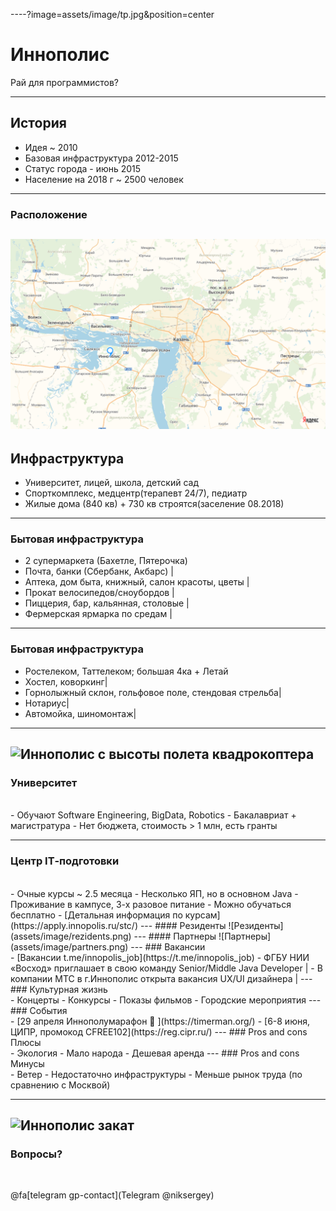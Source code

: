 ----?image=assets/image/tp.jpg&position=center
# Иннополис

Рай для программистов?


---
## История
- Идея ~ 2010
- Базовая инфраструктура 2012-2015
- Статус города - июнь 2015
- Население на 2018 г ~ 2500 человек
---
### Расположение
![Расположение](assets/image/map.png)
---
## Инфраструктура

- Университет, лицей, школа, детский сад
- Спорткомплекс, медцентр(терапевт 24/7), педиатр
- Жилые дома (840 кв) + 730 кв строятся(заселение 08.2018)

---

### Бытовая инфраструктура

- 2 супермаркета (Бахетле, Пятерочка)
- Почта, банки (Сбербанк, Акбарс) |
- Аптека, дом быта, книжный, салон красоты, цветы |
- Прокат велосипедов/сноубордов |
- Пиццерия, бар, кальянная, столовые |
- Фермерская ярмарка по средам |
---

### Бытовая инфраструктура
- Ростелеком, Таттелеком; большая 4ка + Летай
- Хостел, коворкинг|
- Горнолыжный склон, гольфовое поле, стендовая стрельба|
- Нотариус|
- Автомойка, шиномонтаж|
---
![Иннополис с высоты полета квадрокоптера](https://youtube.com/embed/6qhRTJuJ9EE)
---
### Университет
<br>
- Обучают Software Engineering, BigData, Robotics
- Бакалавриат + магистратура
- Нет бюджета, стоимость > 1 млн, есть гранты

---
### Центр IT‑подготовки
<br>
- Очные курсы ~ 2.5 месяца
- Несколько ЯП, но в основном Java
- Проживание в кампусе, 3-х разовое питание
- Можно обучаться бесплатно
- [Детальная информация по курсам](https://apply.innopolis.ru/stc/)
---
#### Резиденты
![Резиденты](assets/image/rezidents.png)
---
#### Партнеры
![Партнеры](assets/image/partners.png)
---
### Вакансии
<br>
- [Вакансии t.me/innopolis_job](https://t.me/innopolis_job)
- ФГБУ НИИ «Восход» приглашает в свою команду Senior/Middle Java Developer |
- В компании МТС в г.Иннополис открыта вакансия UX/UI дизайнера |
---
### Культурная жизнь
<br>
- Концерты
- Конкурсы
- Показы фильмов
- Городские мероприятия
---
### События
<br>
- [29 апреля Иннополумарафон 🏅 ](https://timerman.org/)
- [6-8 июня, ЦИПР, промокод CFREE102](https://reg.cipr.ru/)
---
### Pros and cons
<br>
 Плюсы
 <br>
- Экология
- Мало народа
- Дешевая аренда
---
### Pros and cons
<br>
Минусы
<br>
- Ветер
- Недостаточно инфраструктуры
- Меньше рынок труда (по сравнению с Москвой)

---
![Иннополис закат](https://youtube.com/embed/thzyA9RPNOw)
---
### Вопросы?

<br>

@fa[telegram gp-contact](Telegram @niksergey)
